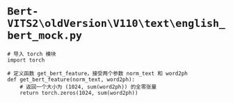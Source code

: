 # `Bert-VITS2\oldVersion\V110\text\english_bert_mock.py`

```
# 导入 torch 模块
import torch

# 定义函数 get_bert_feature，接受两个参数 norm_text 和 word2ph
def get_bert_feature(norm_text, word2ph):
    # 返回一个大小为 (1024, sum(word2ph)) 的全零张量
    return torch.zeros(1024, sum(word2ph))
```